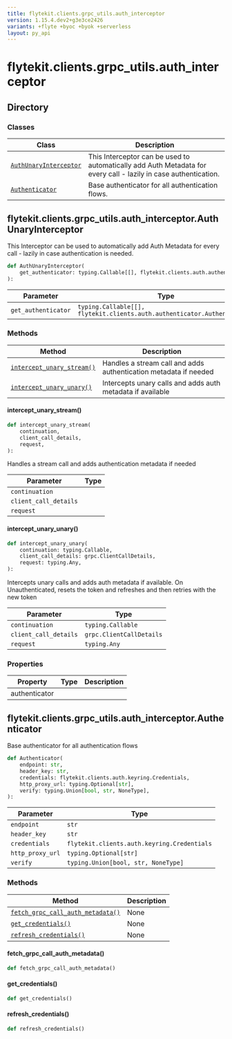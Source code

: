 ```yaml
---
title: flytekit.clients.grpc_utils.auth_interceptor
version: 1.15.4.dev2+g3e3ce2426
variants: +flyte +byoc +byok +serverless
layout: py_api
---
```


# flytekit.clients.grpc_utils.auth_interceptor

## Directory

### Classes

| Class | Description |
|-|-|
| [`AuthUnaryInterceptor`](.././flytekit.clients.grpc_utils.auth_interceptor#flytekitclientsgrpc_utilsauth_interceptorauthunaryinterceptor) | This Interceptor can be used to automatically add Auth Metadata for every call - lazily in case authentication. |
| [`Authenticator`](.././flytekit.clients.grpc_utils.auth_interceptor#flytekitclientsgrpc_utilsauth_interceptorauthenticator) | Base authenticator for all authentication flows. |

## flytekit.clients.grpc_utils.auth_interceptor.AuthUnaryInterceptor

This Interceptor can be used to automatically add Auth Metadata for every call - lazily in case authentication
is needed.


```python
def AuthUnaryInterceptor(
    get_authenticator: typing.Callable[[], flytekit.clients.auth.authenticator.Authenticator],
):
```
| Parameter | Type |
|-|-|
| `get_authenticator` | `typing.Callable[[], flytekit.clients.auth.authenticator.Authenticator]` |

### Methods

| Method | Description |
|-|-|
| [`intercept_unary_stream()`](#intercept_unary_stream) | Handles a stream call and adds authentication metadata if needed |
| [`intercept_unary_unary()`](#intercept_unary_unary) | Intercepts unary calls and adds auth metadata if available |


#### intercept_unary_stream()

```python
def intercept_unary_stream(
    continuation,
    client_call_details,
    request,
):
```
Handles a stream call and adds authentication metadata if needed


| Parameter | Type |
|-|-|
| `continuation` |  |
| `client_call_details` |  |
| `request` |  |

#### intercept_unary_unary()

```python
def intercept_unary_unary(
    continuation: typing.Callable,
    client_call_details: grpc.ClientCallDetails,
    request: typing.Any,
):
```
Intercepts unary calls and adds auth metadata if available. On Unauthenticated, resets the token and refreshes
and then retries with the new token


| Parameter | Type |
|-|-|
| `continuation` | `typing.Callable` |
| `client_call_details` | `grpc.ClientCallDetails` |
| `request` | `typing.Any` |

### Properties

| Property | Type | Description |
|-|-|-|
| authenticator |  |  |

## flytekit.clients.grpc_utils.auth_interceptor.Authenticator

Base authenticator for all authentication flows


```python
def Authenticator(
    endpoint: str,
    header_key: str,
    credentials: flytekit.clients.auth.keyring.Credentials,
    http_proxy_url: typing.Optional[str],
    verify: typing.Union[bool, str, NoneType],
):
```
| Parameter | Type |
|-|-|
| `endpoint` | `str` |
| `header_key` | `str` |
| `credentials` | `flytekit.clients.auth.keyring.Credentials` |
| `http_proxy_url` | `typing.Optional[str]` |
| `verify` | `typing.Union[bool, str, NoneType]` |

### Methods

| Method | Description |
|-|-|
| [`fetch_grpc_call_auth_metadata()`](#fetch_grpc_call_auth_metadata) | None |
| [`get_credentials()`](#get_credentials) | None |
| [`refresh_credentials()`](#refresh_credentials) | None |


#### fetch_grpc_call_auth_metadata()

```python
def fetch_grpc_call_auth_metadata()
```
#### get_credentials()

```python
def get_credentials()
```
#### refresh_credentials()

```python
def refresh_credentials()
```
